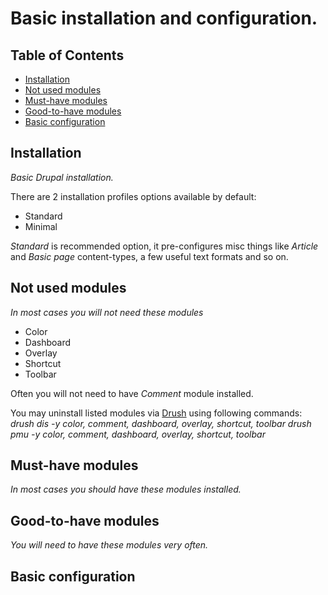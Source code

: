 # Basic installation and configuration.

## Table of Contents

- [Installation](#installation)
- [Not used modules](#not-used-modules)
- [Must-have modules](#must-have-modules)
- [Good-to-have modules](#good-to-have-modules)
- [Basic configuration](#basic-configuration)

## Installation
*Basic Drupal installation.*

There are 2 installation profiles options available by default:

  - Standard
  - Minimal

*Standard* is recommended option, it pre-configures misc things like *Article* and *Basic page* content-types, a few useful text formats and so on.

## Not used modules
*In most cases you will not need these modules*

  - Color
  - Dashboard
  - Overlay
  - Shortcut
  - Toolbar

Often you will not need to have *Comment* module installed.

You may uninstall listed modules via [Drush](DRUSH.md) using following commands:
*drush dis -y color, comment, dashboard, overlay, shortcut, toolbar*
*drush pmu -y color, comment, dashboard, overlay, shortcut, toolbar*

## Must-have modules
*In most cases you should have these modules installed.*

## Good-to-have modules
*You will need to have these modules very often.*

## Basic configuration
